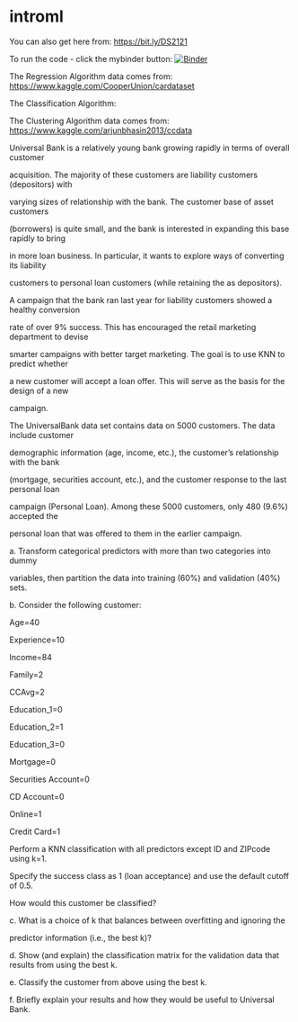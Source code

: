 # introml

You can also get here from:  https://bit.ly/DS2121

To run the code - click the mybinder button:
[![Binder](https://mybinder.org/badge_logo.svg)](https://mybinder.org/v2/gh/fenago/introml/HEAD)

The Regression Algorithm data comes from:
https://www.kaggle.com/CooperUnion/cardataset

The Classification Algorithm:

The Clustering Algorithm data comes from:
https://www.kaggle.com/arjunbhasin2013/ccdata


Universal Bank is a relatively young bank growing rapidly in terms of overall customer 

acquisition.  The majority of these customers are liability customers (depositors) with 

varying sizes of relationship with the bank.  The customer base of asset customers 

(borrowers) is quite small, and the bank is interested in expanding this base rapidly to bring 

in more loan business.  In particular, it wants to explore ways of converting its liability 

customers to personal loan customers (while retaining the as depositors).

A campaign that the bank ran last year for liability customers showed a healthy conversion 

rate of over 9% success.  This has encouraged the retail marketing department to devise 

smarter campaigns with better target marketing.  The goal is to use KNN to predict whether 

a new customer will accept a loan offer.  This will serve as the basis for the design of a new 

campaign.

The UniversalBank data set contains data on 5000 customers.  The data include customer 

demographic information (age, income, etc.), the customer’s relationship with the bank 

(mortgage, securities account, etc.), and the customer response to the last personal loan 

campaign (Personal Loan).  Among these 5000 customers, only 480 (9.6%) accepted the 

personal loan that was offered to them in the earlier campaign.


a. Transform categorical predictors with more than two categories into dummy 

variables, then partition the data into training (60%) and validation (40%) sets.

b. Consider the following customer:

Age=40

Experience=10

Income=84

Family=2

CCAvg=2

Education_1=0

Education_2=1

Education_3=0

Mortgage=0

Securities Account=0

CD Account=0

Online=1

Credit Card=1

Perform a KNN classification with all predictors except ID and ZIPcode using k=1.  

Specify the success class as 1 (loan acceptance) and use the default cutoff of 0.5.  

How would this customer be classified?


c. What is a choice of k that balances between overfitting and ignoring the 

predictor information (i.e., the best k)?


d. Show (and explain) the classification matrix for the validation data that results from using the best k.


e. Classify the customer from above using the best k.


f. Briefly explain your results and how they would be useful to Universal Bank.
